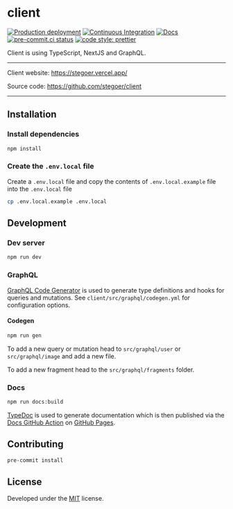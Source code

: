 # client

[![Production deployment](https://img.shields.io/github/deployments/stegoer/client/Production?label=vercel&logo=vercel&logoColor=vercel)](https://stegoer.vercel.app/)
[![Continuous Integration](https://github.com/stegoer/client/actions/workflows/ci.yml/badge.svg)](https://github.com/stegoer/client/actions/workflows/ci.yml)
[![Docs](https://github.com/stegoer/client/actions/workflows/docs.yml/badge.svg)](https://github.com/stegoer/client/actions/workflows/docs.yml)
[![pre-commit.ci status](https://results.pre-commit.ci/badge/github/stegoer/client/main.svg)](https://results.pre-commit.ci/latest/github/stegoer/client/main)
[![code style: prettier](https://img.shields.io/badge/code_style-prettier-ff69b4.svg?style=flat)](https://prettier.io/)

Client is using TypeScript, NextJS and GraphQL.

---

Client website: https://stegoer.vercel.app/

Source code: https://github.com/stegoer/client

---

## Installation

### Install dependencies

```sh
npm install
```

### Create the `.env.local` file

Create a `.env.local` file and copy the contents of `.env.local.example` file into the `.env.local` file

```sh
cp .env.local.example .env.local
```

## Development

### Dev server

```sh
npm run dev
```

### GraphQL

[GraphQL Code Generator](https://www.graphql-code-generator.com/)
is used to generate type definitions and hooks for queries and mutations. See `client/src/graphql/codegen.yml` for
configuration options.

#### Codegen

```sh
npm run gen
```

To add a new query or mutation head to `src/graphql/user` or
`src/graphql/image` and add a new file.

To add a new fragment head to the `src/graphql/fragments` folder.

### Docs

```sh
npm run docs:build
```

[TypeDoc](https://github.com/TypeStrong/typedoc) is used to generate documentation
which is then published via the
[Docs GitHub Action](https://github.com/stegoer/client/blob/master/.github/workflows/docs.yml)
on [GitHub Pages](https://pages.github.com/).

## Contributing

```sh
pre-commit install
```

## License

Developed under the [MIT](https://github.com/stegoer/client/blob/master/LICENSE) license.
